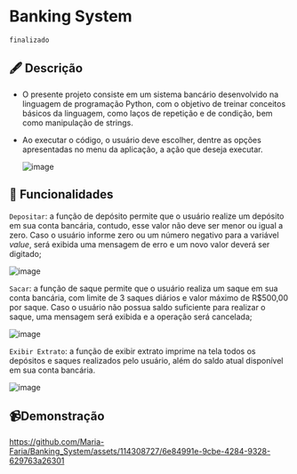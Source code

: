 # Banking System

`finalizado`

## 🖋️ Descrição
- O presente projeto consiste em um sistema bancário desenvolvido na linguagem de programação Python, com o objetivo de treinar conceitos básicos da linguagem, como laços de repetição e de condição, bem como manipulação de strings.
- Ao executar o código, o usuário deve escolher, dentre as opções apresentadas no menu da aplicação, a ação que deseja executar.
  
  ![image](https://github.com/Maria-Faria/Banking_System/assets/114308727/efa5b041-5fbe-42a8-978e-99a18c836fb7)

## 🔨 Funcionalidades
`Depositar`: a função de depósito permite que o usuário realize um depósito em sua conta bancária, contudo, esse valor não deve ser menor ou igual a zero. Caso o usuário informe zero ou um número negativo para a variável _value_, será exibida uma mensagem de erro e um novo valor deverá ser digitado;

  ![image](https://github.com/Maria-Faria/Banking_System/assets/114308727/c12d159e-0717-4c5a-925c-5ba5ecc05461)

`Sacar`: a função de saque permite que o usuário realiza um saque em sua conta bancária, com limite de 3 saques diários e valor máximo de R$500,00 por saque. Caso o usuário não possua saldo suficiente para realizar o saque, uma mensagem será exibida e a operação será cancelada;

  ![image](https://github.com/Maria-Faria/Banking_System/assets/114308727/53571834-45b5-4396-b8cf-727795495aa4)

`Exibir Extrato`: a função de exibir extrato imprime na tela todos os depósitos e saques realizados pelo usuário, além do saldo atual disponível em sua conta bancária.

  ![image](https://github.com/Maria-Faria/Banking_System/assets/114308727/86c9c3a2-62b0-4eb5-ac71-88fcbecd0d0f)

## 📹Demonstração
  
  https://github.com/Maria-Faria/Banking_System/assets/114308727/6e84991e-9cbe-4284-9328-629763a26301
